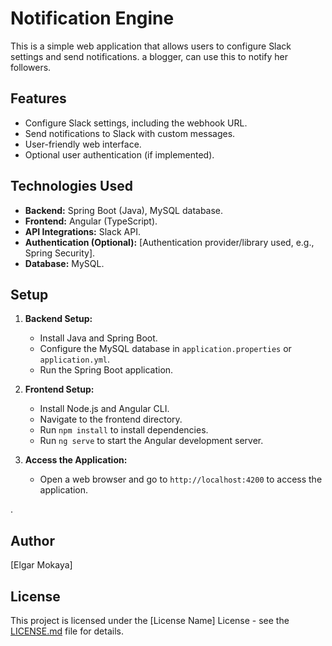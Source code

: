 # Notification Engine

This is a simple web application that allows users to configure Slack settings and send notifications. a blogger, can use this to notify her followers.

## Features

- Configure Slack settings, including the webhook URL.
- Send notifications to Slack with custom messages.
- User-friendly web interface.
- Optional user authentication (if implemented).

## Technologies Used

- **Backend:** Spring Boot (Java), MySQL database.
- **Frontend:** Angular (TypeScript).
- **API Integrations:** Slack API.
- **Authentication (Optional):** [Authentication provider/library used, e.g., Spring Security].
- **Database:** MySQL.

## Setup

1. **Backend Setup:**

   - Install Java and Spring Boot.
   - Configure the MySQL database in `application.properties` or `application.yml`.
   - Run the Spring Boot application.

2. **Frontend Setup:**

   - Install Node.js and Angular CLI.
   - Navigate to the frontend directory.
   - Run `npm install` to install dependencies.
   - Run `ng serve` to start the Angular development server.

3. **Access the Application:**

   - Open a web browser and go to `http://localhost:4200` to access the application.

.



## Author

[Elgar Mokaya]

## License

This project is licensed under the [License Name] License - see the [LICENSE.md](LICENSE.md) file for details.
